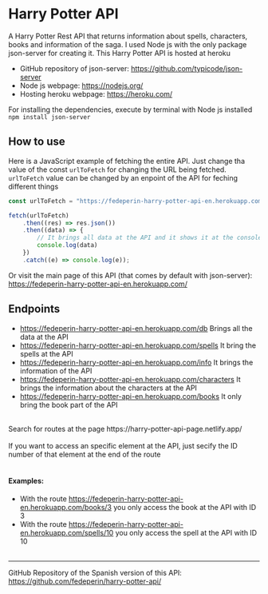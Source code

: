 # Harry Potter API
A Harry Potter Rest API that returns information about spells, characters, books and information of the saga. I used Node js with the only package json-server for creating it. This Harry Potter API is hosted at heroku <br>

* GitHub repository of json-server: https://github.com/typicode/json-server <br>
* Node js webpage: https://nodejs.org/ <br>
* Hosting heroku webpage: https://heroku.com/ <br>

For installing the dependencies, execute by terminal with Node js installed  ``npm install json-server``

## How to use
Here is a JavaScript example of fetching the entire API. Just change tha value of the const ``urlToFetch`` for changing the URL being fetched. ``urlToFetch`` value can be changed by an enpoint of the API for feching different things <br>
```javascript
const urlToFetch = "https://fedeperin-harry-potter-api-en.herokuapp.com/db"

fetch(urlToFetch)
	.then((res) => res.json())
	.then((data) => {
		// It brings all data at the API and it shows it at the console
		console.log(data)
	})
	.catch((e) => console.log(e));
```
Or visit the main page of this API (that comes by default with json-server): https://fedeperin-harry-potter-api-en.herokuapp.com/

## Endpoints
* https://fedeperin-harry-potter-api-en.herokuapp.com/db Brings all the data at the API
* https://fedeperin-harry-potter-api-en.herokuapp.com/spells It bring the spells at the API
* https://fedeperin-harry-potter-api-en.herokuapp.com/info It brings the information of the API
* https://fedeperin-harry-potter-api-en.herokuapp.com/characters It brings the information about the characters at the API
* https://fedeperin-harry-potter-api-en.herokuapp.com/books It only bring the book part of the API <br>

<br>
Search for routes at the page https://harry-potter-api-page.netlify.app/ <br>
<br>
If you want to access an specific element at the API, just secify the ID number of that element at the end of the route <br><br>


#### Examples: 
* With the route https://fedeperin-harry-potter-api-en.herokuapp.com/books/3 you only access the book at the API with ID 3<br>
* With the route https://fedeperin-harry-potter-api-en.herokuapp.com/spells/10 you only access the spell at the API with ID 10 <br><br>
---
GitHub Repository of the Spanish version of this API: https://github.com/fedeperin/harry-potter-api/
